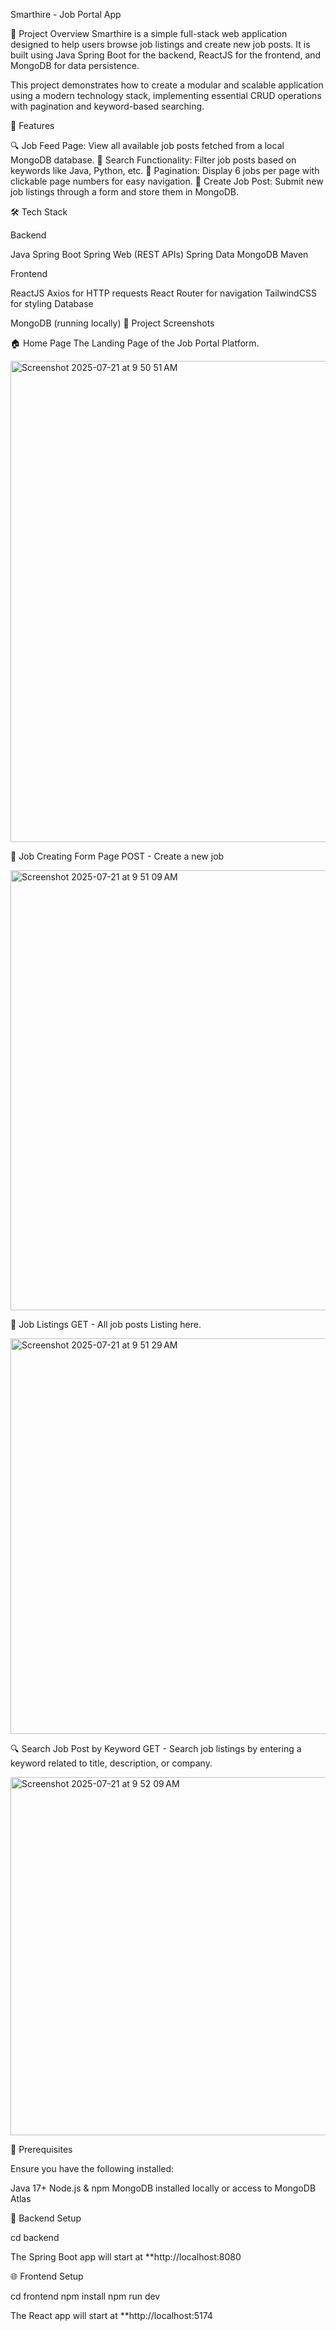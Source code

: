 Smarthire - Job Portal App

📌 Project Overview 
Smarthire is a simple full-stack web application designed to help users browse job listings and create new job posts. It is built using Java Spring Boot for the backend, ReactJS for the frontend, and MongoDB for data persistence.

This project demonstrates how to create a modular and scalable application using a modern technology stack, implementing essential CRUD operations with pagination and keyword-based searching.

🚀 Features

🔍 Job Feed Page: View all available job posts fetched from a local MongoDB database.
🔎 Search Functionality: Filter job posts based on keywords like Java, Python, etc.
📄 Pagination: Display 6 jobs per page with clickable page numbers for easy navigation.
📝 Create Job Post: Submit new job listings through a form and store them in MongoDB.

🛠️ Tech Stack

Backend

Java Spring Boot
Spring Web (REST APIs)
Spring Data MongoDB
Maven

Frontend

ReactJS
Axios for HTTP requests
React Router for navigation
TailwindCSS for styling
Database

MongoDB (running locally)
📸 Project Screenshots

🏠 Home Page
The Landing Page of the Job Portal Platform. 

<img width="1312" height="770" alt="Screenshot 2025-07-21 at 9 50 51 AM" src="https://github.com/user-attachments/assets/5f91bdda-cd5a-499d-aab5-bf13d63817b7" />


📝 Job Creating Form Page
POST - Create a new job 

<img width="1219" height="704" alt="Screenshot 2025-07-21 at 9 51 09 AM" src="https://github.com/user-attachments/assets/01ed43d1-39d8-45bf-b40e-7dc4ff95bc19" />


💼 Job Listings
GET - All job posts Listing here. 

<img width="1320" height="633" alt="Screenshot 2025-07-21 at 9 51 29 AM" src="https://github.com/user-attachments/assets/e224ab4f-c4cf-43ce-880e-0e8f213e3b73" />


🔍 Search Job Post by Keyword
GET - Search job listings by entering a keyword related to title, description, or company.

<img width="1012" height="573" alt="Screenshot 2025-07-21 at 9 52 09 AM" src="https://github.com/user-attachments/assets/dc388c14-f6b5-49a0-b056-b308362d675b" />

📌 Prerequisites

Ensure you have the following installed:

Java 17+
Node.js & npm
MongoDB installed locally or access to MongoDB Atlas

🔽 Backend Setup

cd backend

The Spring Boot app will start at **http://localhost:8080

🌐 Frontend Setup

cd frontend
npm install
npm run dev

The React app will start at **http://localhost:5174

